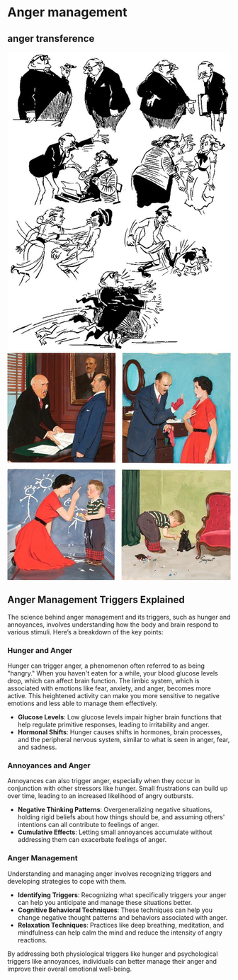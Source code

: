 # Anger management

## anger transference

![alt text](<static/anger transference birdstrup.jpg>)
![alt text](<static/anger transference.jpeg>)

## Anger Management Triggers Explained

The science behind anger management and its triggers, such as hunger and annoyances, involves understanding how the body and brain respond to various stimuli. Here’s a breakdown of the key points:

### Hunger and Anger

Hunger can trigger anger, a phenomenon often referred to as being "hangry." When you haven't eaten for a while, your blood glucose levels drop, which can affect brain function. The limbic system, which is associated with emotions like fear, anxiety, and anger, becomes more active. This heightened activity can make you more sensitive to negative emotions and less able to manage them effectively.

- **Glucose Levels**: Low glucose levels impair higher brain functions that help regulate primitive responses, leading to irritability and anger.
- **Hormonal Shifts**: Hunger causes shifts in hormones, brain processes, and the peripheral nervous system, similar to what is seen in anger, fear, and sadness.

### Annoyances and Anger

Annoyances can also trigger anger, especially when they occur in conjunction with other stressors like hunger. Small frustrations can build up over time, leading to an increased likelihood of angry outbursts.

- **Negative Thinking Patterns**: Overgeneralizing negative situations, holding rigid beliefs about how things should be, and assuming others' intentions can all contribute to feelings of anger.
- **Cumulative Effects**: Letting small annoyances accumulate without addressing them can exacerbate feelings of anger.

### Anger Management

Understanding and managing anger involves recognizing triggers and developing strategies to cope with them.

- **Identifying Triggers**: Recognizing what specifically triggers your anger can help you anticipate and manage these situations better.
- **Cognitive Behavioral Techniques**: These techniques can help you change negative thought patterns and behaviors associated with anger.
- **Relaxation Techniques**: Practices like deep breathing, meditation, and mindfulness can help calm the mind and reduce the intensity of angry reactions.

By addressing both physiological triggers like hunger and psychological triggers like annoyances, individuals can better manage their anger and improve their overall emotional well-being.
